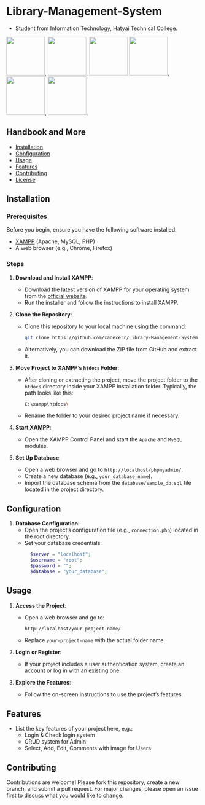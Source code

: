 # Library-Management-System

 - Student from Information Technology, Hatyai Technical College.

<img src="https://user-images.githubusercontent.com/25181517/192158954-f88b5814-d510-4564-b285-dff7d6400dad.png" alt="" width="100"/>,
<img src="https://user-images.githubusercontent.com/25181517/183898674-75a4a1b1-f960-4ea9-abcb-637170a00a75.png" alt="" width="100"/>,
<img src="https://user-images.githubusercontent.com/25181517/183898054-b3d693d4-dafb-4808-a509-bab54cf5de34.png" alt="" width="100"/>
<img src="https://github-production-user-asset-6210df.s3.amazonaws.com/76662862/283243401-dbbc299a-8356-45e4-9d2e-a6c21b4569cf.png?X-Amz-Algorithm=AWS4-HMAC-SHA256&X-Amz-Credential=AKIAVCODYLSA53PQK4ZA%2F20240822%2Fus-east-1%2Fs3%2Faws4_request&X-Amz-Date=20240822T171411Z&X-Amz-Expires=300&X-Amz-Signature=36ff0f927acd0aa74d0025ba74e2d2b3c2f8e64e7857f5b23275ca2bff6ef057&X-Amz-SignedHeaders=host&actor_id=124129619&key_id=0&repo_id=364793759" alt="" width="100"/>,
<img src="https://user-images.githubusercontent.com/25181517/117447155-6a868a00-af3d-11eb-9cfe-245df15c9f3f.png" alt="" width="100"/>,
<img src="https://user-images.githubusercontent.com/25181517/183896128-ec99105a-ec1a-4d85-b08b-1aa1620b2046.png" alt="" width="100"/>,


 
## Handbook and More

- [Installation](#installation)
- [Configuration](#configuration)
- [Usage](#usage)
- [Features](#features)
- [Contributing](#contributing)
- [License](#license)

## Installation

### Prerequisites

Before you begin, ensure you have the following software installed:

- [XAMPP](https://www.apachefriends.org/index.html) (Apache, MySQL, PHP)
- A web browser (e.g., Chrome, Firefox)

### Steps

1. **Download and Install XAMPP**:
    - Download the latest version of XAMPP for your operating system from the [official website](https://www.apachefriends.org/download.html).
    - Run the installer and follow the instructions to install XAMPP.

2. **Clone the Repository**:
    - Clone this repository to your local machine using the command:
      ```bash
      git clone https://github.com/xanexerr/Library-Management-System.git
      ```
    - Alternatively, you can download the ZIP file from GitHub and extract it.

3. **Move Project to XAMPP’s `htdocs` Folder**:
    - After cloning or extracting the project, move the project folder to the `htdocs` directory inside your XAMPP installation folder. Typically, the path looks like this:
      ```bash
      C:\xampp\htdocs\
      ```
    - Rename the folder to your desired project name if necessary.

4. **Start XAMPP**:
    - Open the XAMPP Control Panel and start the `Apache` and `MySQL` modules.

5. **Set Up Database**:
    - Open a web browser and go to `http://localhost/phpmyadmin/`.
    - Create a new database (e.g., `your_database_name`).
    - Import the database schema from the `database/sample_db.sql` file located in the project directory.

## Configuration

1. **Database Configuration**:
    - Open the project’s configuration file (e.g., `connection.php`) located in the root directory.
    - Set your database credentials:
      ```php
        $server = "localhost";
        $username = "root";
        $password = "";
        $database = "your_database";
      ```
## Usage

1. **Access the Project**:
    - Open a web browser and go to:
      ```bash
      http://localhost/your-project-name/
      ```
    - Replace `your-project-name` with the actual folder name.

2. **Login or Register**:
    - If your project includes a user authentication system, create an account or log in with an existing one.

3. **Explore the Features**:
    - Follow the on-screen instructions to use the project’s features.

## Features

- List the key features of your project here, e.g.:
  - Login & Check login system
  - CRUD system for Admin
  - Select, Add, Edit, Comments with image for Users

## Contributing

Contributions are welcome! Please fork this repository, create a new branch, and submit a pull request. For major changes, please open an issue first to discuss what you would like to change.
